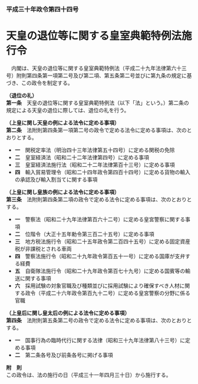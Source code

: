 ### 平成三十年政令第四十四号  
# 天皇の退位等に関する皇室典範特例法施行令  
　内閣は、天皇の退位等に関する皇室典範特例法（平成二十九年法律第六十三号）附則第四条第一項第二号及び第二項、第五条第二号並びに第九条の規定に基づき、この政令を制定する。  
  
**（退位の礼）**  
**第一条**　天皇の退位等に関する皇室典範特例法（以下「法」という。）第二条の規定による天皇の退位に際しては、退位の礼を行う。  
  
**（上皇に関し天皇の例による法令に定める事項）**  
**第二条**　法附則第四条第一項第二号の政令で定める法令に定める事項は、次のとおりとする。  
* **一**　関税定率法（明治四十三年法律第五十四号）に定める関税の免除  
* **二**　皇室経済法（昭和二十二年法律第四号）に定める事項  
* **三**　皇室経済法施行法（昭和二十二年法律第百十三号）に定める事項  
* **四**　輸入貿易管理令（昭和二十四年政令第四百十四号）に定める貨物の輸入の承認及び輸入割当てに関する事項  
  
**（上皇に関し皇族の例による法令に定める事項）**  
**第三条**　法附則第四条第二項の政令で定める法令に定める事項は、次のとおりとする。  
* **一**　警察法（昭和二十九年法律第百六十二号）に定める皇宮警察に関する事項  
* **二**　位階令（大正十五年勅令第三百二十五号）に定める事項  
* **三**　地方税法施行令（昭和二十五年政令第二百四十五号）に定める固定資産税が非課税とされる車両  
* **四**　警察法施行令（昭和二十九年政令第百五十一号）に定める国庫が支弁する経費  
* **五**　自衛隊法施行令（昭和二十九年政令第百七十九号）に定める国賓等の輸送に関する事項  
* **六**　採用試験の対象官職及び種類並びに採用試験により確保すべき人材に関する政令（平成二十六年政令第百九十二号）に定める皇宮警察の分野に係る官職  
  
**（上皇后に関し皇太后の例による法令に定める事項）**  
**第四条**　法附則第五条第二号の政令で定める法令に定める事項は、次のとおりとする。  
* **一**　国事行為の臨時代行に関する法律（昭和三十九年法律第八十三号）に定める事項  
* **二**　第二条各号及び前条各号に掲げる事項  
  
**附　則**  
この政令は、法の施行の日（平成三十一年四月三十日）から施行する。  
  
